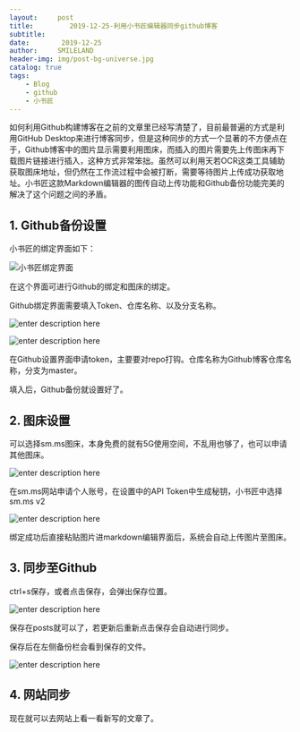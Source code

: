 ```yaml
---
layout:     post
title:         2019-12-25-利用小书匠编辑器同步github博客
subtitle:   
date:        2019-12-25
author:     SMILELAND
header-img: img/post-bg-universe.jpg
catalog: true
tags:
    - Blog
    - github
    - 小书匠
---
```


如何利用Github构建博客在之前的文章里已经写清楚了，目前最普遍的方式是利用GitHub Desktop来进行博客同步，但是这种同步的方式一个显著的不方便点在于，Github博客中的图片显示需要利用图床，而插入的图片需要先上传图床再下载图片链接进行插入，这种方式非常笨拙。虽然可以利用天若OCR这类工具辅助获取图床地址，但仍然在工作流过程中会被打断，需要等待图片上传成功获取地址。小书匠这款Markdown编辑器的图传自动上传功能和Github备份功能完美的解决了这个问题之间的矛盾。

## 1. Github备份设置

小书匠的绑定界面如下：

![小书匠绑定界面](https://i.loli.net/2019/12/25/gQXyT56iU9bqDn3.png)

在这个界面可进行Github的绑定和图床的绑定。

Github绑定界面需要填入Token、仓库名称、以及分支名称。

![enter description here](https://i.loli.net/2019/12/25/jvxEsIPhl47DN9y.png)

![enter description here](https://i.loli.net/2019/12/25/D9o68FydYBuqjcL.png)

在Github设置界面申请token，主要要对repo打钩。仓库名称为Github博客仓库名称，分支为master。

填入后，Github备份就设置好了。

## 2. 图床设置

可以选择sm.ms图床，本身免费的就有5G使用空间，不乱用也够了，也可以申请其他图床。

![enter description here](https://i.loli.net/2019/12/25/3k2gqCXsoaxDN8J.png)

在sm.ms网站申请个人账号，在设置中的API Token中生成秘钥，小书匠中选择sm.ms v2

![enter description here](https://i.loli.net/2019/12/25/6Lo4RrHkPJ9zbwT.png)

绑定成功后直接粘贴图片进markdown编辑界面后，系统会自动上传图片至图床。

## 3. 同步至Github

ctrl+s保存，或者点击保存，会弹出保存位置。

![enter description here](https://i.loli.net/2019/12/25/Nf6Rzn1CjAHatpM.png)

保存在posts就可以了，若更新后重新点击保存会自动进行同步。

保存后在左侧备份栏会看到保存的文件。

![enter description here](https://i.loli.net/2019/12/25/RsZlxuXbJ8FYKe9.png)

## 4. 网站同步

现在就可以去网站上看一看新写的文章了。


